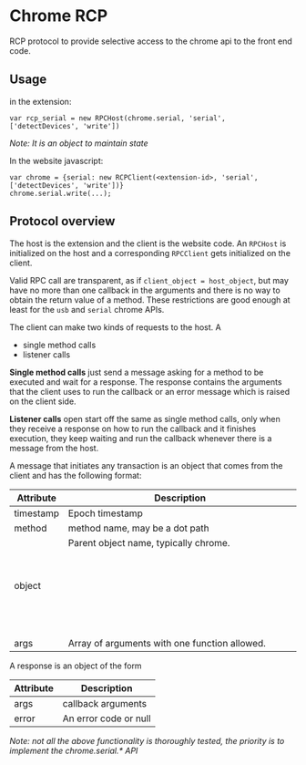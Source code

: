 # Chrome RCP

RCP protocol to provide selective access to the chrome api to the
front end code.

## Usage

in the extension:

	var rcp_serial = new RPCHost(chrome.serial, 'serial', ['detectDevices', 'write'])

*Note: It is an object to maintain state*

In the website javascript:

	var chrome = {serial: new RCPClient(<extension-id>, 'serial', ['detectDevices', 'write'])}
	chrome.serial.write(...);

## Protocol overview

The host is the extension and the client is the website code. An
`RPCHost` is initialized on the host and a corresponding `RPCClient`
gets initialized on the client.

Valid RPC call are transparent, as if `client_object = host_object`,
but may have no more than one callback in the arguments and there is
no way to obtain the return value of a method. These restrictions are
good enough at least for the `usb` and `serial` chrome APIs.

The client can make two kinds of requests to the host. A

- single method calls
- listener calls

**Single method calls** just send a message asking for a method to be
executed and wait for a response. The response contains the arguments
that the client uses to run the callback or an error message which is
raised on the client side.

**Listener calls** open start off the same as single method calls,
  only when they receive a response on how to run the callback and it
  finishes execution, they keep waiting and run the callback whenever
  there is a message from the host.

A message that initiates any transaction is an object that comes from
the client and has the following format:

Attribute | Description
-----|----
timestamp | Epoch timestamp
method | method name, may be a dot path
object | Parent object name, typically chrome.<object>
args | Array of arguments with one function allowed.

A response is an object of the form

Attribute | Description
-----|----
args | callback arguments
error | An error code or null

*Note: not all the above functionality is thoroughly tested, the
 priority is to implement the chrome.serial.\* API*
